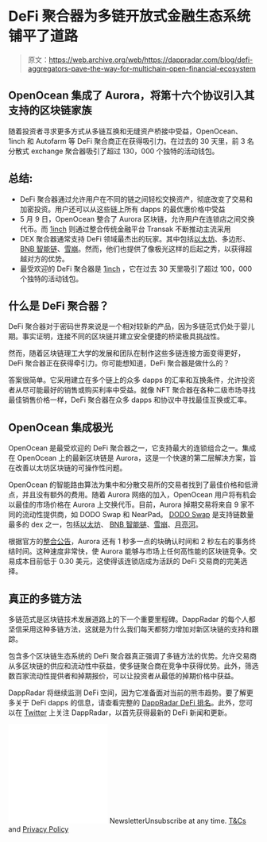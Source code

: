# DeFi 聚合器为多链开放式金融生态系统铺平了道路

> 原文：<https://web.archive.org/web/https://dappradar.com/blog/defi-aggregators-pave-the-way-for-multichain-open-financial-ecosystem>

## OpenOcean 集成了 Aurora，将第十六个协议引入其支持的区块链家族

随着投资者寻求更多方式从多链互换和无缝资产桥接中受益，OpenOcean、1inch 和 Autofarm 等 DeFi 聚合商正在获得吸引力。在过去的 30 天里，前 3 名分散式 exchange 聚合器吸引了超过 130，000 个独特的活动钱包。

## 总结:

*   DeFi 聚合器通过允许用户在不同的链之间轻松交换资产，彻底改变了交易和加密投资。用户还可以从这些链上所有 dapps 的最优惠价格中受益
*   5 月 9 日，OpenOcean 整合了 Aurora 区块链，允许用户在连锁店之间交换代币。而 [1inch](https://web.archive.org/web/20220630232655/https://dappradar.com/multichain/defi/1inch-network) 则通过整合传统金融平台 Transak 不断推动主流采用
*   DEX 聚合器通常支持 DeFi 领域最杰出的玩家。其中包括[以太坊](https://web.archive.org/web/20220630232655/https://dappradar.com/rankings/protocol/ethereum)、多边形、 [BNB 智能链](https://web.archive.org/web/20220630232655/https://dappradar.com/rankings/protocol/binance-smart-chain)、[雪崩](https://web.archive.org/web/20220630232655/https://dappradar.com/rankings/protocol/avalanche)。然而，他们也提供了像极光这样的后起之秀，以获得超越对方的优势。
*   最受欢迎的 DeFi 聚合器是 [1inch](https://web.archive.org/web/20220630232655/https://dappradar.com/multichain/defi/1inch-network) ，它在过去 30 天里吸引了超过 100，000 个独特的活动钱包。

## 什么是 DeFi 聚合器？

DeFi 聚合器对于密码世界来说是一个相对较新的产品，因为多链范式仍处于婴儿期。事实证明，连接不同的区块链并建立安全便捷的桥梁极具挑战性。

然而，随着区块链理工大学的发展和团队在制作这些多链连接方面变得更好，DeFi 聚合器正在获得牵引力。你可能想知道，DeFi 聚合器是做什么的？

答案很简单。它采用建立在多个链上的众多 dapps 的汇率和互换条件，允许投资者从尽可能最好的销售或购买利率中受益。就像 NFT 聚合器在各种二级市场寻找最佳销售价格一样，DeFi 聚合器在众多 dapps 和协议中寻找最佳互换或汇率。

## OpenOcean 集成极光

OpenOcean 是最受欢迎的 DeFi 聚合器之一，它支持最大的连锁组合之一。集成在 OpenOcean 上的最新区块链是 Aurora，这是一个快速的第二层解决方案，旨在改善以太坊区块链的可操作性问题。

OpenOcean 的智能路由算法为集中和分散交易所的交易者找到了最佳价格和低滑点，并且没有额外的费用。随着 Aurora 网络的加入，OpenOcean 用户将有机会以最佳的市场价格在 Aurora 上交换代币。目前，Aurora 掉期交易将来自 9 家不同的流动性提供商，如 DODO Swap 和 NearPad。 [DODO Swap](https://web.archive.org/web/20220630232655/https://dappradar.com/multichain/exchanges/dodo-1) 是支持链数量最多的 dex 之一，包括[以太坊](https://web.archive.org/web/20220630232655/https://dappradar.com/rankings/protocol/ethereum)、 [BNB 智能链](https://web.archive.org/web/20220630232655/https://dappradar.com/rankings/protocol/binance-smart-chain)、[雪崩](https://web.archive.org/web/20220630232655/https://dappradar.com/rankings/protocol/avalanche)、[月亮河](https://web.archive.org/web/20220630232655/https://dappradar.com/rankings/protocol/moonriver)。

根据官方的[整合公告](https://web.archive.org/web/20220630232655/https://openoceanglobal.medium.com/aurora-is-live-on-the-one-stop-trading-solution-openocean-d27beb2dee8c)，Aurora 还有 1 秒多一点的块确认时间和 2 秒左右的事务终结时间。这种速度非常快，使 Aurora 能够与市场上任何高性能的区块链竞争。交易成本目前低于 0.30 美元，这使得该连锁店成为活跃的 DeFi 交易商的完美选择。

## 真正的多链方法

多链范式是区块链技术发展道路上的下一个重要里程碑。DappRadar 的每个人都坚信采用这种多链方法，这就是为什么我们每天都努力增加对新区块链的支持和跟踪。

包含多个区块链生态系统的 DeFi 聚合器真正强调了多链方法的优势。允许交易商从多区块链的供应和流动性中获益，使多链聚合商在竞争中获得优势。此外，筛选数百家流动性提供者和掉期报价，可以让投资者从最低的掉期价格中获益。

DappRadar 将继续监测 DeFi 空间，因为它准备面对当前的熊市趋势。要了解更多关于 DeFi dapps 的信息，请查看完整的 [DappRadar DeFi 排名](https://web.archive.org/web/20220630232655/https://dappradar.com/rankings/category/defi)。此外，您可以在 [Twitter](https://web.archive.org/web/20220630232655/https://twitter.com/dappradar) 上关注 DappRadar，以首先获得最新的 DeFi 新闻和更新。

![](img/6d5a4a2d609c56e1a5771717e54ba759.png) NewsletterUnsubscribe at any time. [T&Cs](https://web.archive.org/web/20220630232655/https://dappradar.com/terms) and [Privacy Policy](https://web.archive.org/web/20220630232655/https://dappradar.com/privacy-policy)